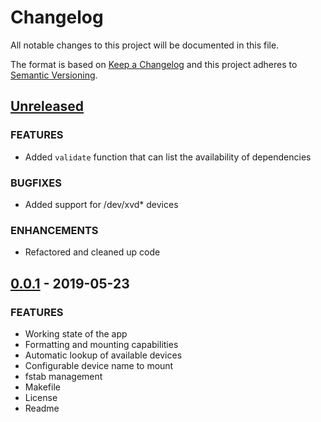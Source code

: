 # Changelog

All notable changes to this project will be documented in this file.

The format is based on [Keep a Changelog](http://keepachangelog.com/en/1.0.0/)
and this project adheres to [Semantic Versioning](http://semver.org/spec/v2.0.0.html).

## [Unreleased]
### FEATURES
- Added `validate` function that can list the availability of dependencies

### BUGFIXES
- Added support for /dev/xvd* devices

### ENHANCEMENTS
- Refactored and cleaned up code

## [0.0.1] - 2019-05-23
### FEATURES
- Working state of the app
- Formatting and mounting capabilities
- Automatic lookup of available devices
- Configurable device name to mount
- fstab management
- Makefile
- License
- Readme

[Unreleased]: https://github.com/mvisonneau/automount/compare/0.0.0...HEAD
[0.0.1]: https://github.com/mvisonneau/automount/tree/0.0.1
